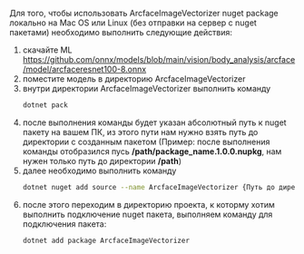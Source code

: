 Для того, чтобы использовать ArcfaceImageVectorizer nuget package локально на Mac OS или Linux
(без отправки на сервер с nuget пакетами) необходимо выполнить следующие действия:
  1. скачайте ML https://github.com/onnx/models/blob/main/vision/body_analysis/arcface/model/arcfaceresnet100-8.onnx
  2. поместите модель в директорию ArcfaceImageVectorizer
  3. внутри директории ArcfaceImageVectorizer выполнить команду
        ```sh
        dotnet pack
        ```
  4. после выполнения команды будет указан абсолютный путь к nuget пакету на вашем ПК,
        из этого пути нам нужно взять путь до директории с созданным пакетом
        (Пример: после выполнения команды отобразился пусь __/path/package_name.1.0.0.nupkg__,
        нам нужен только путь до директории __/path__)
  5. далее необходимо выполнить команду
        ```sh
        dotnet nuget add source --name ArcfaceImageVectorizer {Путь до директории из предыдущего пункта}
        ```
  6. после этого переходим в директорию проекта, к которму хотим выполнить подключение nuget пакета,
        выполняем команду для подключения пакета:
        ```sh
        dotnet add package ArcfaceImageVectorizer
        ```
